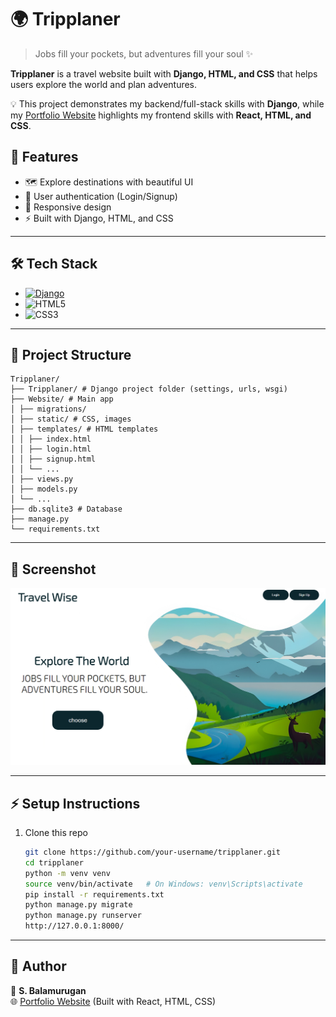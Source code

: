 # 🌍 Tripplaner  

> Jobs fill your pockets, but adventures fill your soul ✨  

**Tripplaner** is a travel website built with **Django, HTML, and CSS** that helps users explore the world and plan adventures.  

💡 This project demonstrates my backend/full-stack skills with **Django**, while my [Portfolio Website](https://balamurugan28-portfolio.netlify.app/) highlights my frontend skills with **React, HTML, and CSS**.  

## 🚀 Features
- 🗺️ Explore destinations with beautiful UI  
- 🔑 User authentication (Login/Signup)  
- 📱 Responsive design  
- ⚡ Built with Django, HTML, and CSS  

---

## 🛠️ Tech Stack
- [![Django](https://img.shields.io/badge/Django-092E20?style=for-the-badge&logo=django&logoColor=white)](https://www.djangoproject.com/)  
- ![HTML5](https://img.shields.io/badge/HTML5-E34F26?style=for-the-badge&logo=html5&logoColor=white)  
- ![CSS3](https://img.shields.io/badge/CSS3-1572B6?style=for-the-badge&logo=css3&logoColor=white)  

---

## 📂 Project Structure
```
Tripplaner/
├── Tripplaner/ # Django project folder (settings, urls, wsgi)
├── Website/ # Main app
│ ├── migrations/
│ ├── static/ # CSS, images
│ ├── templates/ # HTML templates
│ │ ├── index.html
│ │ ├── login.html
│ │ ├── signup.html
│ │ └── ...
│ ├── views.py
│ ├── models.py
│ └── ...
├── db.sqlite3 # Database
├── manage.py
└── requirements.txt
```



---

## 📸 Screenshot
![Tripplaner Screenshot](Tripplaner/Website/static/img/Screenshot.png)

---

## ⚡ Setup Instructions
1. Clone this repo  
   ```bash
   git clone https://github.com/your-username/tripplaner.git
   cd tripplaner
   python -m venv venv
   source venv/bin/activate   # On Windows: venv\Scripts\activate
   pip install -r requirements.txt
   python manage.py migrate
   python manage.py runserver
   http://127.0.0.1:8000/
---

## 📌 Author
👤 **S. Balamurugan**  
🌐 [Portfolio Website](https://balamurugan28-portfolio.netlify.app/)  (Built with React, HTML, CSS)



